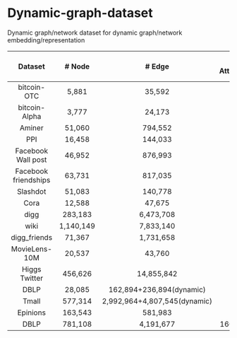 # Dynamic-graph-dataset
Dynamic graph/network dataset for dynamic graph/network embedding/representation

| Dataset         |# Node         |# Edge         |# Attribute    | Heter |# Time-span    | # Label | Source        |
| :-------------: |:-------------:|:-------------:|:-------------:|:-------------:|:-------------:|:-------------:|:-------------:|
| bitcoin-OTC     | 5,881         |35,592         |-             |-             |137  |-|            |[EvolveGCN AAAI20](http://snap.stanford.edu/data/soc-sign-bitcoin-otc.html)|
| bitcoin-Alpha   | 3,777         |24,173         |-             |-             |136    |-|        |[EvolveGCN AAAI20](https://snap.stanford.edu/data/soc-sign-bitcoin-alpha.html)|
| Aminer          | 51,060        |794,552        |-             |-             |16       |-|      |[DynamicTriad AAAI18](https://drive.google.com/file/d/1vzvVhZ-FIY3iY3nBQlW77GRfJO0o_Ugg/view?usp=sharing)|
| PPI          | 16,458        |144,033       |-             |-            |37       |-|      |[tNodeEmbedding IJCAI19](https://github.com/urielsinger/tNodeEmbed)|
| Facebook Wall post          | 46,952        |876,993       |-             |-            |46        |-|     |[tNodeEmbedding IJCAI19](http://konect.uni-koblenz.de/networks/facebook-wosn-wall)|
| Facebook friendships          | 63,731        |817,035       |-             |-             |26       |-|      |[tNodeEmbedding IJCAI19](http://konect.uni-koblenz.de/networks/facebook-wosn-links)|
| Slashdot          | 51,083        |140,778       |-             |-             |12       |-|      |[tNodeEmbedding IJCAI19](http://konect.uni-koblenz.de/networks/slashdot-threads)|
| Cora          | 12,588        |47,675       |-             |-             |39      |-|       |[tNodeEmbedding IJCAI19](http://konect.uni-koblenz.de/networks/slashdot-threads)|
| digg          | 283,183        |6,473,708       |-             |-             |unclear      |-|       |[node2bits PKDD19](http://konect.uni-koblenz.de/networks/slashdot-threads)|
| wiki          | 1,140,149        |7,833,140       |-             |-             |unclear     |-|        |[node2bits PKDD19](http://konect.uni-koblenz.de/networks/slashdot-threads)|
| digg_friends          | 71,367        | 1,731,658       |-             |-             |unclear      |-|       |[DNPS TKDE19](https://www.isi.edu/~lerman/downloads/digg2009.html)|
| MovieLens-10M          | 20,537        | 43,760       |-             |-             |13       |-|      |[DySAT WSDM20](https://drive.google.com/open?id=1TAWipN2y6uYf5BRtlKp-NY2BT3znH1YB)|
| Higgs Twitter          | 456,626        | 14,855,842       |-             |edge             |7 Days       |-|      |[SNAP standford](http://snap.stanford.edu/data/higgs-twitter.html)|
| DBLP          | 28,085        | 162,894+236,894(dynamic)       |-             |-             |27        |10|     |[MMDNE CIKM19](https://github.com/rootlu/MMDNE/tree/master/data)|
| Tmall          | 577,314        | 2,992,964+4,807,545(dynamic)       |-             |-             |186        |5|     |[MMDNE CIKM19](https://github.com/rootlu/MMDNE/tree/master/data)|
| Epinions          | 163,543        |581,983       |44             |-             |12        |-|     |[Our](https://cse.msu.edu/~tangjili/trust.html)|
| DBLP          | 781,108        |4,191,677       |160,648             |-             |10       |-|      |Our|

